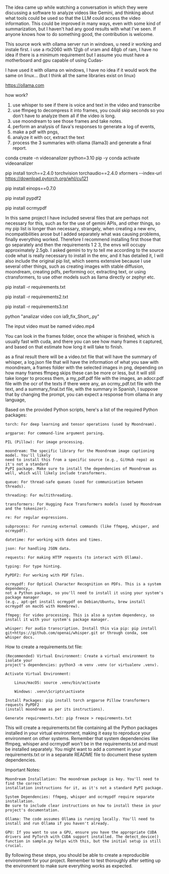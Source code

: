 The idea came up while watching a conversation in which they were discussing a software to analyze videos like Gemini, 
and thinking about what tools could be used so that the LLM could access the video information. This could be improved
in many ways, even with some kind of summarization, but I haven't had any good results with what I've seen.
If anyone knows how to do something good, the contribution is welcome.


This source work with ollama server run in windows, u need ir working and instale first.
i use a rtx2060 with 12gb of vram and 48gb of ram, 
I have no idea if there is a minimum requirement but I assume you must have a motherboard and gpu capable of using Cudas-

I have used it with ollama on windows, I have no idea if it would work the same on linux... 
(but I think all the same libraries exist on linux)

https://ollama.com

how work?

1) use whisper to see if there is voice and text in the video and transcribe
2) use ffmpeg to decompress it into frames, you could skip seconds so you don't have to analyze them all if the video is long.
3) use moondream to see those frames and take notes.
4) perform an analysis of llava's responses to generate a log of events,
5) make a pdf with pngs,
6) analyze it with ocr, extract the text
7) process the 3 summaries with ollama (llama3) and generate a final report.

conda create -n videoanalizer python=3.10 pip -y
conda activate videoanalizer

pip install torch==2.4.0 torchvision torchaudio==2.4.0 xformers  --index-url https://download.pytorch.org/whl/cu121

pip install einops==0.7.0

pip install pypdf2

pip install ocrmypdf

In this same project I have included several files that are perhaps not necessary for this, such as for the use of gemini APIs,
and other things, so my pip list is longer than necessary, strangely, when creating a new env,
incompatibilities arose but I added separately what was causing problems, finally everything worked.
Therefore I recommend installing first those that go separately and then the requirements 1 2 3,
the envs will occupy approximately 2.5gb.
I asked gemini to try to tell me according to the source code what is really necessary to install
in the env, and it has detailed it, I will also include the original pip list, which seems extensive
because I use several other things, such as creating images with stable diffusion, moondream,
creating pdfs, performing ocr, extracting text, or using ctransformers, to use other models such as llama directly or zephyr etc.

pip install -r requirements.txt

pip install -r requirements2.txt

pip install -r requirements3.txt


python "analizar video con ia9_fix_Short_.py"

The input video must be named video.mp4

You can look in the frames folder, once the whisper is finished, 
which is usually fast with cuda, and there you can see how many frames it captured,
and based on that estimate how long it will take to finish.

as a final result there will be a video.txt file that will have the summary of whisper, a log.json 
file that will have the information of what you saw with moondream, a frames folder with the selected images in png,
depending on how many frames ffmpeg skips these can be more or less, but it will still take longer to process them,
a my_pdf.pdf file with the images, an adocr.pdf file with the ocr of the texts if there were any, an ocrmy_pdf.txt
file with the text, and a summary_final.txt file, with the summary in Spanish, I suppose that by changing the prompt,
you can expect a response from ollama in any language,




Based on the provided Python scripts, here's a list of the required Python packages:

    torch: For deep learning and tensor operations (used by Moondream).

    argparse: For command-line argument parsing.

    PIL (Pillow): For image processing.

    moondream: The specific library for the Moondream image captioning model. You'll likely
    need to install this from a specific source (e.g., GitHub repo) as it's not a standard 
    PyPI package. Make sure to install the dependencies of Moondream as well, which will likely include transformers.

    queue: For thread-safe queues (used for communication between threads).

    threading: For multithreading.

    transformers: For Hugging Face Transformers models (used by Moondream and the tokenizer).

    re: For regular expressions.

    subprocess: For running external commands (like ffmpeg, whisper, and ocrmypdf).

    datetime: For working with dates and times.

    json: For handling JSON data.

    requests: For making HTTP requests (to interact with Ollama).

    typing: For type hinting.

    PyPDF2: For working with PDF files.

    ocrmypdf: For Optical Character Recognition on PDFs. This is a system dependency,
    not a Python package, so you'll need to install it using your system's package manager 
    (e.g., apt-get install ocrmypdf on Debian/Ubuntu, brew install ocrmypdf on macOS with Homebrew).

    ffmpeg: For video processing. This is also a system dependency, so install it with your system's package manager.

    whisper: For audio transcription. Install this via pip: pip install 
    git+https://github.com/openai/whisper.git or through conda, see whisper docs.

How to create a requirements.txt file:

    (Recommended) Virtual Environment: Create a virtual environment to isolate your 
    project's dependencies: python3 -m venv .venv (or virtualenv .venv).

    Activate Virtual Environment:

        Linux/macOS: source .venv/bin/activate

        Windows: .venv\Scripts\activate

    Install Packages: pip install torch argparse Pillow transformers requests PyPDF2 
    (install moondream as per its instructions).

    Generate requirements.txt: pip freeze > requirements.txt

This will create a requirements.txt file containing all the Python packages installed
in your virtual environment, making it easy to reproduce your environment on other systems.
Remember that system dependencies like ffmpeg, whisper and ocrmypdf won't be in the requirements.txt
and must be installed separately. You might want to add a comment in your requirements.txt
or in a separate README file to document these system dependencies.

Important Notes:

    Moondream Installation: The moondream package is key. You'll need to find the correct
    installation instructions for it, as it's not a standard PyPI package.

    System Dependencies: ffmpeg, whisper and ocrmypdf require separate installation.
    Be sure to include clear instructions on how to install these in your project's documentation.

    Ollama: The code assumes Ollama is running locally. You'll need to install and run Ollama if you haven't already.

    GPU: If you want to use a GPU, ensure you have the appropriate CUDA drivers and PyTorch with CUDA support installed. The detect_device() function in sample.py helps with this, but the initial setup is still crucial.

By following these steps, you should be able to create a reproducible environment for your project. Remember to test thoroughly after setting up the environment to make sure everything works as expected.
